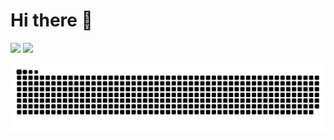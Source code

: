 # Hi there 👋
  
<div>
   <a href = "mailto:brunobenedetti45@gmail.com"><img src="https://img.shields.io/badge/Gmail-D14836?style=for-the-badge&logo=gmail&logoColor=white" target="_blank"></a>
   <a href="https://www.youtube.com/channel/UCF4Z24jOY52b7Tp7cAjRtWg/featured" target="_blank"><img src="https://img.shields.io/badge/YouTube-FF0000?style=for-the-badge&logo=youtube&logoColor=white" target="_blank"></a>
 

</div>
  
![Snake animation](https://github.com/brunobene1/brunobene1/blob/output/github-contribution-grid-snake.svg)


